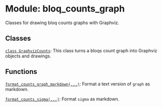# Module: bloq_counts_graph


Classes for drawing bloq counts graphs with Graphviz.



## Classes

[`class GraphvizCounts`](../../qualtran/drawing/GraphvizCounts.md): This class turns a bloqs count graph into Graphviz objects and drawings.

## Functions

[`format_counts_graph_markdown(...)`](../../qualtran/drawing/format_counts_graph_markdown.md): Format a text version of `graph` as markdown.

[`format_counts_sigma(...)`](../../qualtran/drawing/format_counts_sigma.md): Format `sigma` as markdown.

